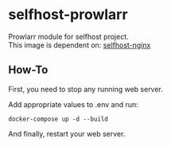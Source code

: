 # selfhost-prowlarr
Prowlarr module for selfhost project.<br>
This image is dependent on: [selfhost-nginx](https://github.com/AustralEpitech/selfhost-nginx)

## How-To
First, you need to stop any running web server.

Add appropriate values to .env and run:
```console
docker-compose up -d --build
```

And finally, restart your web server.
